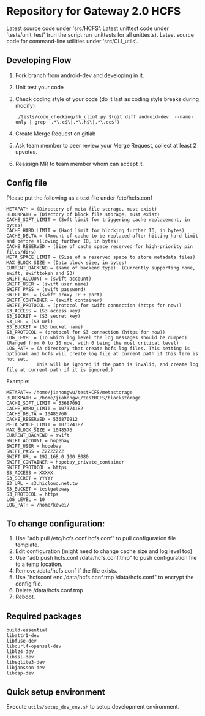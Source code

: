 Repository for Gateway 2.0 HCFS
===============================

Latest source code under 'src/HCFS'.
Latest unittest code under 'tests/unit_test' (run the script run_unittests for all unittests).
Latest source code for command-line utilities under 'src/CLI_utils'.

Developing Flow
-----------
1. Fork branch from android-dev and developing in it.
2. Unit test your code
3. Check coding style of your code (do it last as coding style breaks during modify)

    `./tests/code_checking/hb_clint.py $(git diff android-dev  --name-only | grep '.*\.c$\|.*\.h$\|.*\.cc$')`
4. Create Merge Request on gitlab
5. Ask team member to peer review your Merge Request, collect at least 2 upvotes.
6. Reassign MR to team member whom can accept it.

Config file
-----------

Please put the following as a text file under /etc/hcfs.conf
```
METAPATH = (Directory of meta file storage, must exist)
BLOCKPATH = (Diectory of block file storage, must exist)
CACHE_SOFT_LIMIT = (Soft limit for triggering cache replacement, in bytes)
CACHE_HARD_LIMIT = (Hard limit for blocking further IO, in bytes)
CACHE_DELTA = (Amount of cache to be replaced after hitting hard limit and before allowing further IO, in bytes)
CACHE_RESERVED = (Size of cache space reserved for high-priority pin files/dirs)
META_SPACE_LIMIT = (Size of a reserved space to store metadata files)
MAX_BLOCK_SIZE = (Data block size, in bytes)
CURRENT_BACKEND = (Name of backend type)  (Currently supporting none, swift, swifttoken and S3)
SWIFT_ACCOUNT = (swift account)
SWIFT_USER = (swift user name)
SWIFT_PASS = (swift password)
SWIFT_URL = (swift proxy IP + port)
SWIFT_CONTAINER = (swift container)
SWIFT_PROTOCOL = (protocol for swift connection (https for now))
S3_ACCESS = (S3 access key)
S3_SECRET = (S3 secret key)
S3_URL = (S3 url)
S3_BUCKET = (S3 bucket name)
S3_PROTOCOL = (protocol for S3 connection (https for now))
LOG_LEVEL = (To which log level the log messages should be dumped) (Ranged from 0 to 10 now, with 0 being the most critical level)
LOG_PATH = (A directory that create hcfs log files. This setting is optional and hcfs will create log file at current path if this term is not set.
           This will be ignored if the path is invalid, and create log file at current path if it is ignored.)
```

Example:
```
METAPATH= /home/jiahongwu/testHCFS/metastorage
BLOCKPATH = /home/jiahongwu/testHCFS/blockstorage
CACHE_SOFT_LIMIT = 53687091
CACHE_HARD_LIMIT = 107374182
CACHE_DELTA = 10485760
CACHE_RESERVED = 536870912
META_SPACE_LIMIT = 107374182
MAX_BLOCK_SIZE = 1048576
CURRENT_BACKEND = swift
SWIFT_ACCOUNT = hopebay
SWIFT_USER = hopebay
SWIFT_PASS = ZZZZZZZZ
SWIFT_URL = 192.168.0.100:8080
SWIFT_CONTAINER = hopebay_private_container
SWIFT_PROTOCOL = https
S3_ACCESS = XXXXX
S3_SECRET = YYYYY
S3_URL = s3.hicloud.net.tw
S3_BUCKET = testgateway
S3_PROTOCOL = https
LOG_LEVEL = 10
LOG_PATH = /home/kewei/
```

To change configuration:
-----------------
  1. Use "adb pull /etc/hcfs.conf hcfs.conf" to pull configuration file template.
  2. Edit configuration (might need to change cache size and log level too)
  3. Use "adb push hcfs.conf /data/hcfs.conf.tmp" to push configuration file to a temp location.
  4. Remove /data/hcfs.conf if the file exists.
  5. Use "hcfsconf enc /data/hcfs.conf.tmp /data/hcfs.conf" to encrypt the config file.
  6. Delete /data/hcfs.conf.tmp
  7. Reboot.

Required packages
-----------------
    build-essential
    libattr1-dev
    libfuse-dev
    libcurl4-openssl-dev
    liblz4-dev
    libssl-dev
    libsqlite3-dev
    libjansson-dev
    libcap-dev

Quick setup environment
-----------------
Execute `utils/setup_dev_env.sh` to setup development environment.